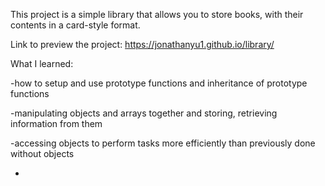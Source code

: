 This project is a simple library that allows you to store books, with their contents in a card-style format. 

Link to preview the project: https://jonathanyu1.github.io/library/

What I learned:

-how to setup and use prototype functions and inheritance of prototype functions

-manipulating objects and arrays together and storing, retrieving information from them

-accessing objects to perform tasks more efficiently than previously done without objects

-